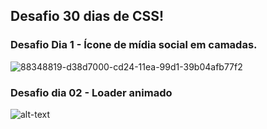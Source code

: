 ## Desafio 30 dias de CSS!

### Desafio Dia 1 - Ícone de mídia social em camadas.

![88348819-d38d7000-cd24-11ea-99d1-39b04afb77f2](https://user-images.githubusercontent.com/5480615/90995434-5b6bd180-e592-11ea-8ab5-b060d78d12a3.gif)

### Desafio dia 02 - Loader animado

![alt-text](https://j.gifs.com/0YZoB5.gif)
